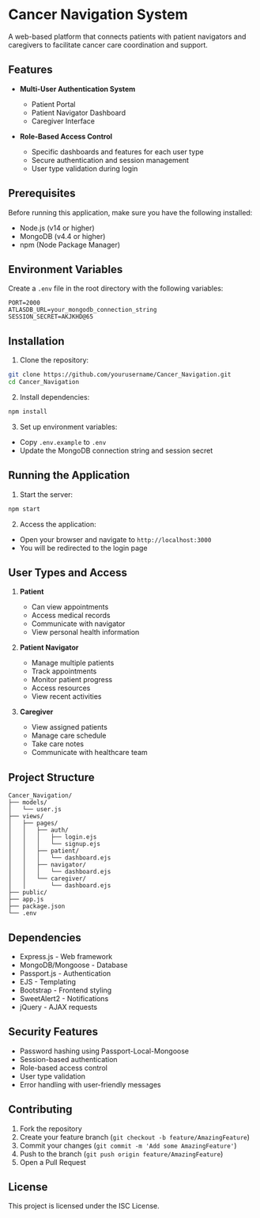 # Cancer Navigation System

A web-based platform that connects patients with patient navigators and caregivers to facilitate cancer care coordination and support.

## Features

- **Multi-User Authentication System**

  - Patient Portal
  - Patient Navigator Dashboard
  - Caregiver Interface

- **Role-Based Access Control**
  - Specific dashboards and features for each user type
  - Secure authentication and session management
  - User type validation during login

## Prerequisites

Before running this application, make sure you have the following installed:

- Node.js (v14 or higher)
- MongoDB (v4.4 or higher)
- npm (Node Package Manager)

## Environment Variables

Create a `.env` file in the root directory with the following variables:

```env
PORT=2000
ATLASDB_URL=your_mongodb_connection_string
SESSION_SECRET=AKJKHD@65
```

## Installation

1. Clone the repository:

```bash
git clone https://github.com/yourusername/Cancer_Navigation.git
cd Cancer_Navigation
```

2. Install dependencies:

```bash
npm install
```

3. Set up environment variables:

- Copy `.env.example` to `.env`
- Update the MongoDB connection string and session secret

## Running the Application

1. Start the server:

```bash
npm start
```

2. Access the application:

- Open your browser and navigate to `http://localhost:3000`
- You will be redirected to the login page

## User Types and Access

1. **Patient**

   - Can view appointments
   - Access medical records
   - Communicate with navigator
   - View personal health information

2. **Patient Navigator**

   - Manage multiple patients
   - Track appointments
   - Monitor patient progress
   - Access resources
   - View recent activities

3. **Caregiver**
   - View assigned patients
   - Manage care schedule
   - Take care notes
   - Communicate with healthcare team

## Project Structure

```
Cancer_Navigation/
├── models/
│   └── user.js
├── views/
│   ├── pages/
│   │   ├── auth/
│   │   │   ├── login.ejs
│   │   │   └── signup.ejs
│   │   ├── patient/
│   │   │   └── dashboard.ejs
│   │   ├── navigator/
│   │   │   └── dashboard.ejs
│   │   └── caregiver/
│   │       └── dashboard.ejs
├── public/
├── app.js
├── package.json
└── .env
```

## Dependencies

- Express.js - Web framework
- MongoDB/Mongoose - Database
- Passport.js - Authentication
- EJS - Templating
- Bootstrap - Frontend styling
- SweetAlert2 - Notifications
- jQuery - AJAX requests

## Security Features

- Password hashing using Passport-Local-Mongoose
- Session-based authentication
- Role-based access control
- User type validation
- Error handling with user-friendly messages

## Contributing

1. Fork the repository
2. Create your feature branch (`git checkout -b feature/AmazingFeature`)
3. Commit your changes (`git commit -m 'Add some AmazingFeature'`)
4. Push to the branch (`git push origin feature/AmazingFeature`)
5. Open a Pull Request

## License

This project is licensed under the ISC License.
